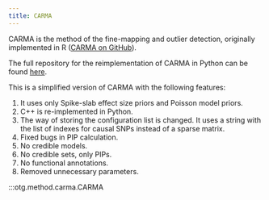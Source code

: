 ```yaml
---
title: CARMA
---
```


CARMA is the method of the fine-mapping and outlier detection, originally implemented in R ([CARMA on GitHub](https://github.com/ZikunY/CARMA)).

The full repository for the reimplementation of CARMA in Python can be found [here](https://github.com/hlnicholls/carmapy/tree/0.1.0).

This is a simplified version of CARMA with the following features:

1. It uses only Spike-slab effect size priors and Poisson model priors.
2. C++ is re-implemented in Python.
3. The way of storing the configuration list is changed. It uses a string with the list of indexes for causal SNPs instead of a sparse matrix.
4. Fixed bugs in PIP calculation.
5. No credible models.
6. No credible sets, only PIPs.
7. No functional annotations.
8. Removed unnecessary parameters.



:::otg.method.carma.CARMA
